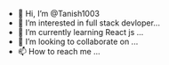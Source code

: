 - 👋 Hi, I’m @Tanish1003
- 👀 I’m interested in full stack devloper...
- 🌱 I’m currently learning React js ...
- 💞️ I’m looking to collaborate on ...
- 📫 How to reach me ...

<!---
Tanish1003/Tanish1003 is a ✨ special ✨ repository because its `README.md` (this file) appears on your GitHub profile.
You can click the Preview link to take a look at your changes.
--->
